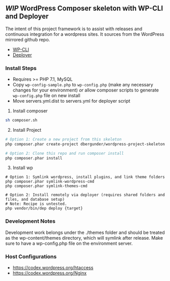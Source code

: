 ## *WIP* WordPress Composer skeleton with WP-CLI and Deployer
The intent of this project framework is to assist with releases and continuous integration for a wordpress sites.  It sources from the WordPress mirrored github repo.
 - [WP-CLI](https://make.wordpress.org/cli/)
 - [Deployer](https://deployer.org)

### Install Steps
- Requires >= PHP 7.1, MySQL
- Copy ```wp-config-sample.php``` to ```wp-config.php``` (make any necessary changes for your environment) _or_ allow composer scripts to generate ```wp-config.php``` file on new install
- Move servers.yml.dist to servers.yml for deployer script

1) Install composer
```bash
sh composer.sh
```

2) Install Project
```bash
# Option 1: Create a new project from this skeleton
php composer.phar create-project dbergunder/wordpress-project-skeleton ./your-project-name

# Option 2: Clone this repo and run composer install
php composer.phar install
```

3) Install wp
```
# Option 1: Symlink wordpress, install plugins, and link theme folders
php composer.phar symlink-wordpress-cmd
php composer.phar symlink-themes-cmd

# Option 2: Install remotely via deployer (requires shared folders and files, and database setup)
# Note: Recipe is untested.
php vendor/bin/dep deploy {target}
```

### Development Notes
Development work belongs under the ./themes folder and should be treated as the wp-content/themes directory, which will symlink after release.  Make sure to have a wp-config.php file on the environment server.

### Host Configurations
- https://codex.wordpress.org/htaccess
- https://codex.wordpress.org/Nginx

